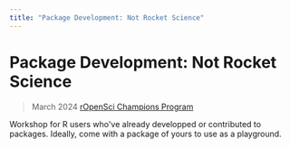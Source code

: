 ```yaml
---
title: "Package Development: Not Rocket Science"
---
```


# Package Development: Not Rocket Science

> March 2024
> [rOpenSci Champions Program](https://ropensci.org/champions/)

Workshop for R users who've already developped or contributed to packages.
Ideally, come with a package of yours to use as a playground.